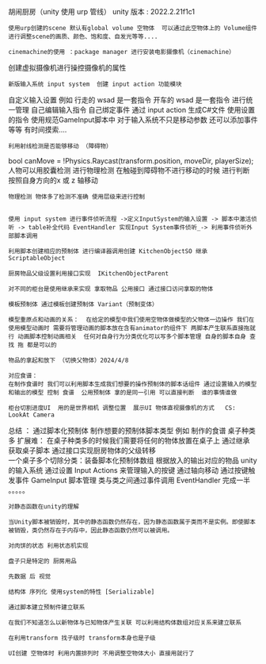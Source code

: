 
胡闹厨房（unity 使用 urp 管线） unity 版本 : 2022.2.21f1c1

	使用urp创建的scene 默认有global volume 空物体  可以通过此空物体上的 Volume组件进行调整scene的画质、颜色、饱和度、自发光等等.... 

	cinemachine的使用 ：package manager 进行安装电影摄像机（cinemachine）
创建虚拟摄像机进行操控摄像机的属性

	新版输入系统 input system  创建 input action 功能模块
 自定义输入设置  例如 行走的 wsad 是一套指令 开车的 wsad 是一套指令 进行统一管理
自己编辑输入指令 自己绑定事件 通过 input action 生成C#文件 使用设置的指令 使用规范GameInput脚本中
	对于输入系统不只是移动参数 还可以添加事件 等等 有时间摸索....

	利用射线检测是否能够移动 （障碍物）
   bool canMove = !Physics.Raycast(transform.position, moveDir, playerSize);
 人物可以用胶囊检测 进行物理检测 在触碰到障碍物不进行移动的时候 进行判断 按照自身方向的x 或 z 轴移动
	
	物理检测 物体多了检测不准确 使用层级来进行控制


	使用 input system 进行事件侦听流程 ->定义InputSystem的输入设置 -> 脚本中激活侦听 -> table补全代码 EventHandler 实现Input System事件侦听_-> 利用事件侦听外部脚本调用
	
	利用脚本创建相应的预制体 进行编译器调用创建 KitchenObjectSO 继承 ScriptableObject
	
	厨房物品父级设置利用接口实现  IKitchenObjectParent

	对不同的柜台是使用继承来实现 拿取物品 公用接口 通过接口访问拿取的物体 
	
	模板预制体 通过模板创建预制体 Variant（预制变体）

	模型重原点和动画的关系：  在给定的模型中我们使用空物体做模型的父物体一边操作 我们在使用模型动画时 需要将管理动画的脚本放在含有animator的组件下 两脚本产生联系直接拖就行 动画脚本控制动画相关  任何对自身行为分类优化可以写多个脚本管理 自身的脚本自身 查找 拖 都是可以的

 	物品的拿起和放下 （切换父物体）2024/4/8
	
	对应食谱：
	在制作食谱时 我们可以利用脚本生成我们想要的操作预制体的脚本话组件 通过设置输入的模型和输出的模型 控制 食谱  公用预制体 拿的是同一引用 可以直接判断  谁的事情谁做
 
	柜台切割进度UI  用的是世界相机 调整位置  展示UI 物体直视摄像机的方式   CS: LookAt Camera

总结 ： 通过脚本化预制体 制作想要的预制体脚本类型 例如 制作的食谱
	桌子种类多 扩展难： 在桌子种类多的时候我们需要将任何的物体放置在桌子上 通过继承 获取桌子脚本 通过接口实现厨房物体的父级转移  
	 一个桌子多个切除分类：装备脚本化预制体数组 根据放入的输出对应的物品
	unity的输入系统 通过设置 Input Actions 来管理输入的按键 通过轴向移动 通过按键触发事件 GameInput 脚本管理
	类与类之间通过事件调用  EventHandler
	完成一半 。。。。。
	
	对静态函数在unity的理解

	当Unity脚本被销毁时，其中的静态函数仍然存在，因为静态函数属于类而不是实例。即使脚本被销毁，类仍然存在于内存中，因此静态函数仍然可以被调用。

	对肉饼的状态 利用状态机实现

	盘子只是特定的 厨房用品

	先数据 后 视觉
	
 	结构体 序列化 使用system的特性 [Serializable]

	通过脚本建立预制件建立联系

	在我们不知道怎么以新物体与已知物体产生关联 可以利用结构体数组对应关系来建立联系

	在利用transform 找子级时 transform本身也是子级

	UI创建 空物体时 利用内置排列时 不用调整空物体大小 直接用就行了


